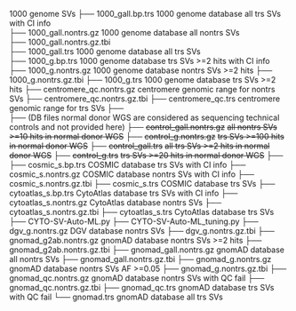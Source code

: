 1000 genome SVs
├── 1000_gall.bp.trs               1000 genome database all trs SVs with CI info               
├── 1000_gall.nontrs.gz            1000 genome database all nontrs SVs              
├── 1000_gall.nontrs.gz.tbi  
├── 1000_gall.trs                  1000 genome database all trs SVs                    
├── 1000_g.bp.trs                  1000 genome database trs SVs >=2 hits with CI info   
├── 1000_g.nontrs.gz               1000 genome database nontrs SVs >=2 hits
├── 1000_g.nontrs.gz.tbi
├── 1000_g.trs                     1000 genome database trs SVs >=2 hits
├── centromere_qc.nontrs.gz        centromere genomic range for nontrs SVs
├── centromere_qc.nontrs.gz.tbi
├── centromere_qc.trs              centromere genomic range for trs SVs
├──   
├── (DB files normal donor WGS are considered as sequencing technical controls and not provided here)
├── ~~control_gall.nontrs.gz~~         ~~all nontrs SVs >=10 hits in normal donor WGS~~
├── ~~control_g.nontrs.gz~~            ~~trs SVs >=100 hits in normal donor WGS~~
├── ~~control_gall.trs~~               ~~all trs SVs >=2 hits in normal donor WGS~~
├── ~~control_g.trs~~                  ~~trs SVs >=20 hits in normal donor WGS~~
├──    
├── cosmic_s.bp.trs                COSMIC database trs SVs with CI info
├── cosmic_s.nontrs.gz             COSMIC database nontrs SVs with CI info
├── cosmic_s.nontrs.gz.tbi
├── cosmic_s.trs                    COSMIC database trs SVs
├── cytoatlas_s.bp.trs              CytoAtlas database trs SVs with CI info
├── cytoatlas_s.nontrs.gz           CytoAtlas database nontrs SVs
├── cytoatlas_s.nontrs.gz.tbi
├── cytoatlas_s.trs                 CytoAtlas database trs SVs
├── CYTO-SV-Auto-ML.py
├── CYTO-SV-Auto-ML_tuning.py
├── dgv_g.nontrs.gz                 DGV database nontrs SVs
├── dgv_g.nontrs.gz.tbi
├── gnomad_g2ab.nontrs.gz           gnomAD database nontrs SVs >=2 hits
├── gnomad_g2ab.nontrs.gz.tbi
├── gnomad_gall.nontrs.gz           gnomAD database all nontrs SVs 
├── gnomad_gall.nontrs.gz.tbi
├── gnomad_g.nontrs.gz              gnomAD database nontrs SVs AF >=0.05
├── gnomad_g.nontrs.gz.tbi
├── gnomad_qc.nontrs.gz             gnomAD database nontrs SVs with QC fail
├── gnomad_qc.nontrs.gz.tbi
├── gnomad_qc.trs                   gnomAD database trs SVs with QC fail
└── gnomad.trs                      gnomAD database all trs SVs
